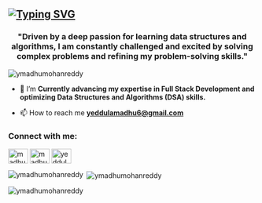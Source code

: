 ## [![Typing SVG](https://readme-typing-svg.demolab.com?font=Fira+Code&weight=500&size=30&pause=1000&color=F7F7F7&width=600&lines=Hello%2C+I'm+MadhuMohanReddy)](https://git.io/typing-svg)


<h3 align="center">"Driven by a deep passion for learning data structures and algorithms, I am constantly challenged and excited by solving complex problems and refining my problem-solving skills."</h3>

<p align="left"> <img src="https://komarev.com/ghpvc/?username=ymadhumohanreddy&label=Profile%20views&color=0e75b6&style=flat" alt="ymadhumohanreddy" /> </p>

- 🌱 I’m  **Currently advancing my expertise in Full Stack Development and optimizing Data Structures and Algorithms (DSA) skills.**

- 📫 How to reach me **yeddulamadhu6@gmail.com**
<h3 align="left">Connect with me:</h3>
<p align="left">
<a href="https://www.linkedin.com/in/madhu-yeddula-469583274/" target="blank"><img align="center" src="https://raw.githubusercontent.com/rahuldkjain/github-profile-readme-generator/master/src/images/icons/Social/linked-in-alt.svg" alt="madhu yeddula" height="30" width="40" /></a>
<a href="https://instagram.com/madhu_mohanreddy" target="blank"><img align="center" src="https://raw.githubusercontent.com/rahuldkjain/github-profile-readme-generator/master/src/images/icons/Social/instagram.svg" alt="madhu_mohanreddy" height="30" width="40" /></a>
<a href="https://www.leetcode.com/yeddulamadhu6" target="blank"><img align="center" src="https://raw.githubusercontent.com/rahuldkjain/github-profile-readme-generator/master/src/images/icons/Social/leet-code.svg" alt="yeddulamadhu6" height="30" width="40" /></a>
</p>


<p><img align="left" src="https://github-readme-stats.vercel.app/api/top-langs?username=ymadhumohanreddy&show_icons=true&locale=en&layout=compact" alt="ymadhumohanreddy" /></p>

<p>&nbsp;<img align="center" src="https://github-readme-stats.vercel.app/api?username=ymadhumohanreddy&show_icons=true&locale=en" alt="ymadhumohanreddy" /></p>

<p><img align="center" src="https://github-readme-streak-stats.herokuapp.com/?user=ymadhumohanreddy&" alt="ymadhumohanreddy" /></p>
